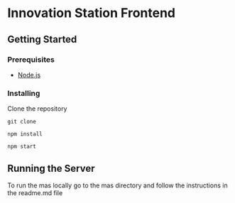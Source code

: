 # Innovation  Station Frontend

## Getting Started

### Prerequisites

- [Node.js](https://nodejs.org/en/)


### Installing

Clone the repository

```
git clone
```

```
npm install
```

```
npm start
```

## Running the Server

To run the mas locally go to the mas directory and follow the instructions in the readme.md file
